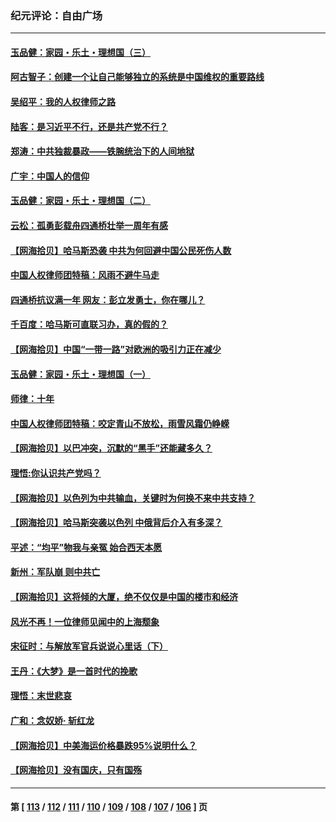 ### 纪元评论：自由广场
---
#### [玉品健：家园・乐土・理想国（三）](../../pages/nsc993/n14093720.md) 
#### [阿古智子：创建一个让自己能够独立的系统是中国维权的重要路线](../../pages/nsc993/n14096336.md) 
#### [吴绍平：我的人权律师之路](../../pages/nsc993/n14095662.md) 
#### [陆客：是习近平不行，还是共产党不行？](../../pages/nsc993/n14095886.md) 
#### [郑涛：中共独裁暴政——铁腕统治下的人间地狱](../../pages/nsc993/n14095872.md) 
#### [广宇：中国人的信仰](../../pages/nsc993/n14095640.md) 
#### [玉品健：家园・乐土・理想国（二）](../../pages/nsc993/n14095657.md) 
#### [云松：孤勇彭载舟四通桥壮举一周年有感](../../pages/nsc993/n14095635.md) 
#### [【网海拾贝】哈马斯恐袭 中共为何回避中国公民死伤人数](../../pages/nsc993/n14095560.md) 
#### [中国人权律师团特稿：风雨不避牛马走](../../pages/nsc993/n14094315.md) 
#### [四通桥抗议满一年 网友：彭立发勇士，你在哪儿？](../../pages/nsc993/n14095129.md) 
#### [千百度：哈马斯可直联习办，真的假的？](../../pages/nsc993/n14095077.md) 
#### [【网海拾贝】中国“一带一路”对欧洲的吸引力正在减少](../../pages/nsc993/n14094425.md) 
#### [玉品健：家园・乐土・理想国（一）](../../pages/nsc993/n14094330.md) 
#### [师律：十年](../../pages/nsc993/n14093708.md) 
#### [中国人权律师团特稿：咬定青山不放松，雨雪风霜仍峥嵘](../../pages/nsc993/n14093693.md) 
#### [【网海拾贝】以巴冲突，沉默的“黑手”还能藏多久？](../../pages/nsc993/n14093667.md) 
#### [理悟:你认识共产党吗？](../../pages/nsc993/n14094041.md) 
#### [【网海拾贝】以色列为中共输血，关键时为何换不来中共支持？](../../pages/nsc993/n14092758.md) 
#### [【网海拾贝】哈马斯突袭以色列 中俄背后介入有多深？](../../pages/nsc993/n14091956.md) 
#### [平述：“均平”物我与亲冤 始合西天本愿](../../pages/nsc993/n14091741.md) 
#### [新州：军队崩 则中共亡](../../pages/nsc993/n14091321.md) 
#### [【网海拾贝】这将倾的大厦，绝不仅仅是中国的楼市和经济](../../pages/nsc993/n14091299.md) 
#### [风光不再！一位律师见闻中的上海颓象](../../pages/nsc993/n14091280.md) 
#### [宋征时：与解放军官兵说说心里话（下）](../../pages/nsc993/n14090950.md) 
#### [王丹：《大梦》是一首时代的挽歌](../../pages/nsc993/n14090218.md) 
#### [理悟：末世悲哀](../../pages/nsc993/n14090239.md) 
#### [广和：念奴娇· 斩红龙](../../pages/nsc993/n14090227.md) 
#### [【网海拾贝】中美海运价格暴跌95%说明什么？](../../pages/nsc993/n14090212.md) 
#### [【网海拾贝】没有国庆，只有国殇](../../pages/nsc993/n14087799.md) 

---
#### 第 [ [113](./113.md) / [112](./112.md) / [111](./111.md) / [110](./110.md) / [109](./109.md) / [108](./108.md) / [107](./107.md) / [106](./106.md) ] 页

